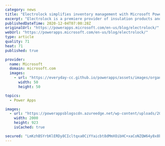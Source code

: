 ```yaml
---
category: news
title: "Electrolock simplifies inventory management with Microsoft Power Platform"
excerpt: "Electrolock is a premiere provider of insulation products and solutions for various manufacturing and repair industries. They partnered with a Microsoft Gold Partner, Confluent, to build an inventory management solution that uses Power Apps and Power Automate, with data being stored in Microsoft Dataverse."
publishedDateTime: 2020-12-04T07:00:28Z
originalUrl: "https://powerapps.microsoft.com/en-us/blog/electrolock/"
webUrl: "https://powerapps.microsoft.com/en-us/blog/electrolock/"
type: article
quality: 71
heat: 71
published: true

provider:
  name: Microsoft
  domain: microsoft.com
  images:
    - url: "https://everyday-cc.github.io/powerapps/assets/images/organizations/microsoft.com-50x50.jpg"
      width: 50
      height: 50

topics:
  - Power Apps

images:
  - url: "https://powerappsblogscdn.azureedge.net/wp-content/uploads/2020/12/Electrolock_banner2.jpg"
    width: 2000
    height: 923
    isCached: true

secured: "LmKzhBSYrbKlERDy8CIcltqxa0CiYYaicbt8dMmXOibHC+xaCoNZQW64y8x8bIkXABiSvEi5FQXurLkjUCoCd4rpIDVDOGr2lAnMorsr4rX6qeQKW8nIDPlZMyF7Vpr2xY25tnRyBtMAWBRjlpuCDgt3a4QL04ccAmWs4hDkFKXzv5mymJiAy43gQ0ljg0Eqq2KbSgimCiAJgthRFlDP9vpr6gW4alxJxvQmnaeuMh/0169k7MjOxj2HFvZmK8/nd+yGyQvF37E3py2FsNHKpLt3veOtXO/GZUE3PtW8oPRI9Vt45kn49tRQLFktvjl7LyJne0UsK52EL7WqNVSVwef5aqo6LMj/nMAjQ+8d/aI=;1xUMuU0uTixSfFoR7q5bhw=="
---
```


